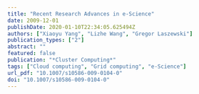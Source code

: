 ```yaml
---
title: "Recent Research Advances in e-Science"
date: 2009-12-01
publishDate: 2020-01-10T22:34:05.625494Z
authors: ["Xiaoyu Yang", "Lizhe Wang", "Gregor Laszewski"]
publication_types: ["2"]
abstract: ""
featured: false
publication: "*Cluster Computing*"
tags: ["Cloud computing", "Grid computing", "e-Science"]
url_pdf: "10.1007/s10586-009-0104-0"
doi: "10.1007/s10586-009-0104-0"
---
```


